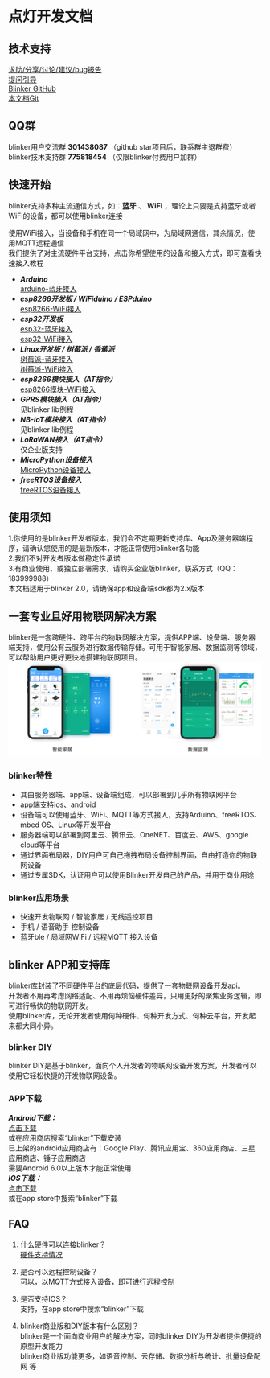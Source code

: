 # 点灯开发文档

## 技术支持
[求助/分享/讨论/建议/bug报告](https://www.arduino.cn/forum-132-1.html)  
[提问引导](https://www.arduino.cn/thread-83658-1-1.html)  
[Blinker GitHub](https://github.com/blinker-iot/)  
[本文档Git](https://github.com/blinker-iot/blinker-doc)  

## QQ群  
blinker用户交流群   **301438087**  （github star项目后，联系群主退群费）  
blinker技术支持群   **775818454**  （仅限blinker付费用户加群）  

## 快速开始  
blinker支持多种主流通信方式，如：**蓝牙** 、 **WiFi** ，理论上只要是支持蓝牙或者WiFi的设备，都可以使用blinker连接  

使用WiFi接入，当设备和手机在同一个局域网中，为局域网通信，其余情况，使用MQTT远程通信  
我们提供了对主流硬件平台支持，点击你希望使用的设备和接入方式，即可查看快速接入教程  
  
- ***Arduino***  
[arduino-蓝牙接入](?file=001-快速开始/01-arduino-蓝牙接入 "arduino-蓝牙接入")
- ***esp8266开发板 / WiFiduino / ESPduino***  
[esp8266-WiFi接入](?file=001-快速开始/02-esp8266-WiFi接入 "esp8266-WiFi接入")
- ***esp32开发板***  
[esp32-蓝牙接入](?file=001-快速开始/03-esp32-蓝牙接入 "esp32-蓝牙接入")  
[esp32-WiFi接入](?file=001-快速开始/04-esp32-WiFi接入 "esp32-WiFi接入")
- ***Linux开发板 / 树莓派 / 香蕉派***   
[树莓派-蓝牙接入](?file=001-快速开始/07-树莓派-蓝牙接入 "树莓派-蓝牙接入")  
[树莓派-WiFi接入](?file=001-快速开始/09-树莓派-WiFi接入 "树莓派-WiFi接入")  
- ***esp8266模块接入（AT指令）***  
[esp8266模块-WiFi接入](?file=001-快速开始/10-esp8266模块-WiFi接入 "esp8266模块-WiFi接入")
- ***GPRS模块接入（AT指令）***  
见blinker lib例程  
- ***NB-IoT模块接入（AT指令）***  
见blinker lib例程 
- ***LoRaWAN接入（AT指令）***  
仅企业版支持  
- ***MicroPython设备接入***  
[MicroPython设备接入](?file=001-快速开始/13-MicroPython设备接入 "MicroPython设备接入")  
- ***freeRTOS设备接入***  
[freeRTOS设备接入](?file=001-快速开始/14-freeRTOS接入 "freeRTOS接入")

## 使用须知
1.你使用的是blinker开发者版本，我们会不定期更新支持库、App及服务器端程序，请确认您使用的是最新版本，才能正常使用blinker各功能  
2.我们不对开发者版本做稳定性承诺  
3.有商业使用、或独立部署需求，请购买企业版blinker，联系方式（QQ：183999988）  
本文档适用于blinker 2.0，请确保app和设备端sdk都为2.x版本  

## 一套专业且好用物联网解决方案
blinker是一套跨硬件、跨平台的物联网解决方案，提供APP端、设备端、服务器端支持，使用公有云服务进行数据传输存储。可用于智能家居、数据监测等领域，可以帮助用户更好更快地搭建物联网项目。
![](assets/000/blinker-all.jpg)

### blinker特性
- 其由服务器端、app端、设备端组成，可以部署到几乎所有物联网平台  
- app端支持ios、android  
- 设备端可以使用蓝牙、WiFi、MQTT等方式接入，支持Arduino、freeRTOS、mbed OS、Linux等开发平台  
- 服务器端可以部署到阿里云、腾讯云、OneNET、百度云、AWS、google cloud等平台  
- 通过界面布局器，DIY用户可自己拖拽布局设备控制界面，自由打造你的物联网设备  
- 通过专属SDK，认证用户可以使用Blinker开发自己的产品，并用于商业用途  
  
### blinker应用场景
- 快速开发物联网 / 智能家居 / 无线遥控项目  
- 手机 / 语音助手 控制设备  
- 蓝牙ble / 局域网WiFi / 远程MQTT 接入设备  
  
## blinker APP和支持库
blinker库封装了不同硬件平台的底层代码，提供了一套物联网设备开发api。  
开发者不用再考虑网络适配、不用再烦恼硬件差异，只用更好的聚焦业务逻辑，即可进行畅快的物联网开发。  
使用blinker库，无论开发者使用何种硬件、何种开发方式、何种云平台，开发起来都大同小异。  

### blinker DIY
blinker DIY是基于blinker，面向个人开发者的物联网设备开发方案，开发者可以使用它轻松快捷的开发物联网设备。

### APP下载  
***Android下载：***  
[点击下载](https://github.com/blinker-iot/app-release/releases)  
或在应用商店搜索“blinker”下载安装  
已上架的android应用商店有：Google Play、腾讯应用宝、360应用商店、三星应用商店、锤子应用商店  
需要Android 6.0以上版本才能正常使用  
***IOS下载：***  
[点击下载](https://itunes.apple.com/cn/app/id1357907814)  
或在app store中搜索“blinker”下载   

## FAQ  
1. 什么硬件可以连接blinker？  
[硬件支持情况](?file=003-硬件开发/01-支持的设备 "支持的设备")  

2. 是否可以远程控制设备？  
可以，以MQTT方式接入设备，即可进行远程控制  

3. 是否支持IOS？  
支持，在app store中搜索“blinker”下载  

4. blinker商业版和DIY版本有什么区别？  
blinker是一个面向商业用户的解决方案，同时blinker DIY为开发者提供便捷的原型开发能力  
blinker商业版功能更多，如语音控制、云存储、数据分析与统计、批量设备配网 等  